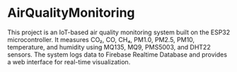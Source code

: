 # AirQualityMonitoring
This project is an IoT-based air quality monitoring system built on the ESP32 microcontroller. It measures CO₂, CO, CH₄, PM1.0, PM2.5, PM10, temperature, and humidity using MQ135, MQ9, PMS5003, and DHT22 sensors. The system logs data to Firebase Realtime Database and provides a web interface for real-time visualization.
